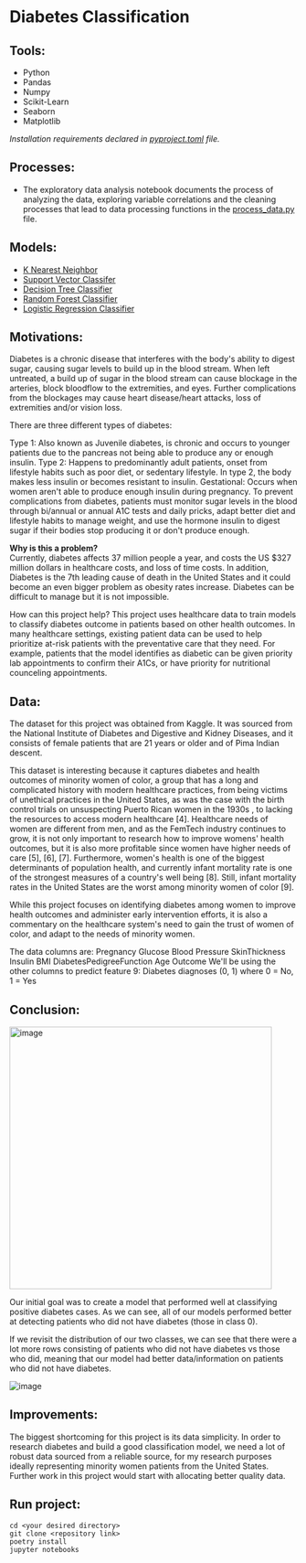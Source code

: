 # Diabetes Classification

## Tools:
* Python
* Pandas
* Numpy
* Scikit-Learn
* Seaborn
* Matplotlib

*Installation requirements declared in [pyproject.toml](https://github.com/lauxpaux/diabetes_classification/blob/main/pyproject.toml) file.*

## Processes:
* The exploratory data analysis notebook documents the process of analyzing the data, exploring variable correlations and the cleaning processes that lead to data processing functions in the [process_data.py](https://github.com/lauxpaux/diabetes_classification/blob/main/process_data.py) file.

## Models: 
* [K Nearest Neighbor](https://github.com/lauxpaux/diabetes_classification/blob/main/01-k-nearest-neighbors.py.ipynb)
* [Support Vector Classifer](https://github.com/lauxpaux/diabetes_classification/blob/main/02-support-vector-classification.py.ipynb)
* [Decision Tree Classifier](https://github.com/lauxpaux/diabetes_classification/blob/main/03-decision-tree-classifier.py.ipynb)
* [Random Forest Classifier](https://github.com/lauxpaux/diabetes_classification/blob/main/04-random-forest-classifier.py.ipynb)
* [Logistic Regression Classifier](https://github.com/lauxpaux/diabetes_classification/blob/main/05-logistic-regression-classifier.py.ipynb)



## Motivations:
Diabetes is a chronic disease that interferes with the body's ability to digest sugar, causing sugar levels to build up in the blood stream. When left untreated, a build up of sugar in the blood stream can cause blockage in the arteries, block bloodflow to the extremities, and eyes. Further complications from the blockages may cause heart disease/heart attacks, loss of extremities and/or vision loss.

There are three different types of diabetes:

Type 1: Also known as Juvenile diabetes, is chronic and occurs to younger patients due to the pancreas not being able to produce any or enough insulin.
Type 2: Happens to predominantly adult patients, onset from lifestyle habits such as poor diet, or sedentary lifestyle. In type 2, the body makes less insulin or becomes resistant to insulin.
Gestational: Occurs when women aren't able to produce enough insulin during pregnancy.
To prevent complications from diabetes, patients must monitor sugar levels in the blood through bi/annual or annual A1C tests and daily pricks, adapt better diet and lifestyle habits to manage weight, and use the hormone insulin to digest sugar if their bodies stop producing it or don't produce enough.

**Why is this a problem?** <br>
Currently, diabetes affects 37 million people a year, and costs the US $327 million dollars in healthcare costs, and loss of time costs. In addition, Diabetes is the 7th leading cause of death in the United States and it could become an even bigger problem as obesity rates increase. Diabetes can be difficult to manage but it is not impossible.

How can this project help? This project uses healthcare data to train models to classify diabetes outcome in patients based on other health outcomes. In many healthcare settings, existing patient data can be used to help prioritize at-risk patients with the preventative care that they need. For example, patients that the model identifies as diabetic can be given priority lab appointments to confirm their A1Cs, or have priority for nutritional counceling appointments.

## Data:
The dataset for this project was obtained from Kaggle. It was sourced from the National Institute of Diabetes and Digestive and Kidney Diseases, and it consists of female patients that are 21 years or older and of Pima Indian descent.

This dataset is interesting because it captures diabetes and health outcomes of minority women of color, a group that has a long and complicated history with modern healthcare practices, from being victims of unethical practices in the United States, as was the case with the birth control trials on unsuspecting Puerto Rican women in the 1930s , to lacking the resources to access modern healthcare [4]. Healthcare needs of women are different from men, and as the FemTech industry continues to grow, it is not only important to research how to improve womens' health outcomes, but it is also more profitable since women have higher needs of care [5], [6], [7]. Furthermore, women's health is one of the biggest determinants of population health, and currently infant mortality rate is one of the strongest measures of a country's well being [8]. Still, infant mortality rates in the United States are the worst among minority women of color [9].

While this project focuses on identifying diabetes among women to improve health outcomes and administer early intervention efforts, it is also a commentary on the healthcare system's need to gain the trust of women of color, and adapt to the needs of minority women.

The data columns are:
Pregnancy
Glucose
Blood Pressure
SkinThickness
Insulin
BMI
DiabetesPedigreeFunction
Age
Outcome
We'll be using the other columns to predict feature 9: Diabetes diagnoses (0, 1) where 0 = No, 1 = Yes


## Conclusion:
<img width="459" alt="image" src="https://github.com/lauxpaux/diabetes_classification/assets/40530704/5151ba34-d54e-40ee-804c-ca78e0e0d7f6"> <br>

Our initial goal was to create a model that performed well at classifying positive diabetes cases. As we can see, all of our models performed better at detecting patients who did not have diabetes (those in class 0).

If we revisit the distribution of our two classes, we can see that there were a lot more rows consisting of patients who did not have diabetes vs those who did, meaning that our model had better data/information on patients who did not have diabetes.

![image](https://github.com/lauxpaux/diabetes_classification/assets/40530704/84e4b6f2-86d7-46a1-b3aa-e9e83e77d65c)

## Improvements:

The biggest shortcoming for this project is its data simplicity. In order to research diabetes and build a good classification model, we need a lot of robust data sourced from a reliable source, for my research purposes ideally representing minority women patients from the United States. Further work in this project would start with allocating better quality data. 

## Run project: 
```
cd <your desired directory>
git clone <repository link>
poetry install
jupyter notebooks
```
